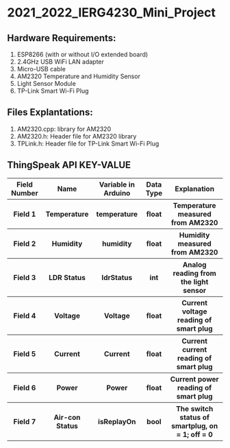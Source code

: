 # 2021_2022_IERG4230_Mini_Project
<h2>Hardware Requirements:</h2>
<ol>
    <li>ESP8266 (with or without I/O extended board)</li>
    <li>2.4GHz USB WiFi LAN adapter</li>
    <li>Micro-USB cable</li>
    <li>AM2320 Temperature and Humidity Sensor</li>
    <li>Light Sensor Module</li>
    <li>TP-Link Smart Wi-Fi Plug</li>
</ol>

<h2>Files Explantations:</h2>
<ol>
    <li>AM2320.cpp: library for AM2320</li>
    <li>AM2320.h: Header file for AM2320 library</li>
    <li>TPLink.h: Header file for TP-Link Smart Wi-Fi Plug</li>
</ol>

<h2> ThingSpeak API KEY-VALUE</h2>
<table>
    <tr>
        <th>Field Number</th>
        <th>Name</th>
        <th>Variable in Arduino</th>
        <th>Data Type</th>
        <th>Explanation</th>
    </tr>
    <tr>
        <th>Field 1</th>
        <th>Temperature</th>
        <th>temperature</th>
        <th>float</th>
        <th>Temperature measured from AM2320</th>
    </tr>
    <tr>
        <th>Field 2</th>
        <th>Humidity</th>
        <th>humidity</th>
        <th>float</th>
        <th>Humidity measured from AM2320</th>
    </tr>
    <tr>
        <th>Field 3</th>
        <th>LDR Status</th>
        <th>ldrStatus</th>
        <th>int</th>
        <th>Analog reading from the light sensor</th>
    </tr>
    <tr>
        <th>Field 4</th>
        <th>Voltage</th>
        <th>Voltage</th>
        <th>float</th>
        <th>Current voltage reading of smart plug</th>
    </tr>
    <tr>
        <th>Field 5</th>
        <th>Current</th>
        <th>Current</th>
        <th>float</th>
        <th>Current current reading of smart plug</th>
    </tr>
    <tr>
        <th>Field 6</th>
        <th>Power</th>
        <th>Power</th>
        <th>float</th>
        <th>Current power reading of smart plug</th>
    </tr>
    <tr>
        <th>Field 7</th>
        <th>Air-con Status</th>
        <th>isReplayOn</th>
        <th>bool</th>
        <th>The switch status of smartplug, on = 1; off = 0</th>
    </tr>
</table>
